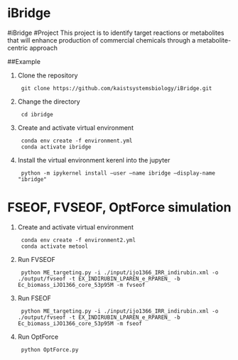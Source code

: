 # iBridge

#iBridge #Project This project is to identify target reactions or metabolites that will enhance production of commercial chemicals through a metabolite-centric approach


##Example

1. Clone the repository

        git clone https://github.com/kaistsystemsbiology/iBridge.git

2. Change the directory

        cd ibridge

3. Create and activate virtual environment

        conda env create -f environment.yml
        conda activate ibridge

4. Install the virtual environment kerenl into the jupyter

        python -m ipykernel install —user —name ibridge —display-name "ibridge"
        
        
        
# FSEOF, FVSEOF, OptForce simulation

1. Create and activate virtual environment

        conda env create -f environment2.yml
        conda activate metool
        
2. Run FVSEOF

        python ME_targeting.py -i ./input/ijo1366_IRR_indirubin.xml -o ./output/fvseof -t EX_INDIRUBIN_LPAREN_e_RPAREN_ -b Ec_biomass_iJO1366_core_53p95M -m fvseof
        
3. Run FSEOF

        python ME_targeting.py -i ./input/ijo1366_IRR_indirubin.xml -o ./output/fvseof -t EX_INDIRUBIN_LPAREN_e_RPAREN_ -b Ec_biomass_iJO1366_core_53p95M -m fseof
        

4. Run OptForce

        python OptForce.py
